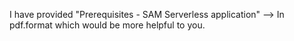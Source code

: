 
I have provided "Prerequisites - SAM Serverless application" --> In pdf.format which would be more helpful to you.
